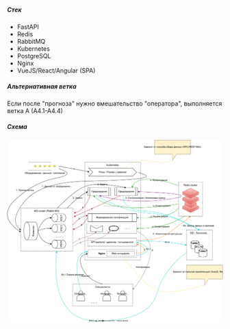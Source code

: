 ##### Стек
- FastAPI
- Redis
- RabbitMQ
- Kubernetes
- PostgreSQL
- Nginx
- VueJS/React/Angular (SPA)

##### Альтернативная ветка
Если после "прогноза" нужно вмешательство "оператора", выполняется ветка А (А4.1-А4.4)

##### Схема
<img src="./ai_hw_monitor.drawio.svg">

